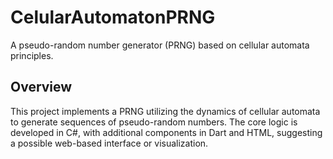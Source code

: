 # CelularAutomatonPRNG
A pseudo-random number generator (PRNG) based on cellular automata principles.

## Overview
This project implements a PRNG utilizing the dynamics of cellular automata to generate sequences of pseudo-random numbers. The core logic is developed in C#, with additional components in Dart and HTML, suggesting a possible web-based interface or visualization.
